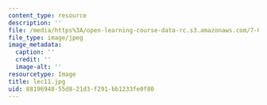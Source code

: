 ```yaml
---
content_type: resource
description: ''
file: /media/https%3A/open-learning-course-data-rc.s3.amazonaws.com/7-012-introduction-to-biology-fall-2004/8819694855d821d3f291bb1233fe0f80_lec11.jpg
file_type: image/jpeg
image_metadata:
  caption: ''
  credit: ''
  image-alt: ''
resourcetype: Image
title: lec11.jpg
uid: 88196948-55d8-21d3-f291-bb1233fe0f80
---
```

